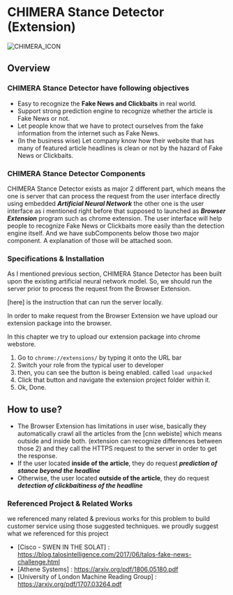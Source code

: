 # CHIMERA Stance Detector (Extension)

![CHIMERA_ICON](https://image.flaticon.com/icons/png/128/571/571122.png)

## Overview

### CHIMERA Stance Detector  have following objectives

- Easy to recognize the **Fake News and Clickbaits**  in real world.
- Support strong prediction engine to recognize whether the article is Fake News or not.
- Let people know that we have to protect ourselves from the fake information from the internet such as Fake News.
- (In the business wise) Let company know how their website that has many of featured article headlines is clean or not by the hazard of Fake News or Clickbaits.

### CHIMERA Stance Detector Components

CHIMERA Stance Detector exists as major 2 different part, which means the one is server that  can process the request from the user interface directly using embedded ***Artificial Neural Network*** the other one is the user interface as i mentioned right before that supposed to launched as ***Browser Extension*** program such as chrome extension. The user interface will help people to recognize Fake News or Clickbaits more easily than the detection engine itself.
And we have subComponents below those two major component. A explanation of those will be attached soon.

### Specifications & Installation

As I mentioned previous section, CHIMERA Stance Detector has been built upon the existing artificial neural network model. So, we should run the server prior to process the request from the Browser Extension.

[here] is the instruction that can run the server locally.

In order to make request from the Browser Extension we have upload our extension package into the browser.

In this chapter we try to upload our extension package into chrome webstore.

1. Go to `chrome://extensions/` by typing it onto the URL bar
2. Switch your role from the typical user to developer
3. then, you can see the button is being enabled. called `load unpacked`
4. Click that button and navigate the extension project folder within it.
5. Ok, Done.

## How to use?

* The Browser Extension has limitations in user wise, basically they automatically crawl all the articles from the [cnn webiste] which means outside and inside both. (extension can recognize differences between those 2) and they call the HTTPS request to the server in order to get the response.
* If the user located **inside of the article**, they do request ***prediction of stance beyond the headline***
* Otherwise, the user located **outside of the article**, they do request ***detection of clickbaitiness of the headline***

### Referenced Project & Related Works

we referenced many related & previous works for this problem to build customer service using those suggested techniques. we proudly suggest what we referenced for this project

- [Cisco - SWEN IN THE SOLAT] : https://blog.talosintelligence.com/2017/06/talos-fake-news-challenge.html
- [Athene Systems] : https://arxiv.org/pdf/1806.05180.pdf
- [University of London Machine Reading Group] : https://arxiv.org/pdf/1707.03264.pdf

[cnn website]: https://edition.cnn.com
